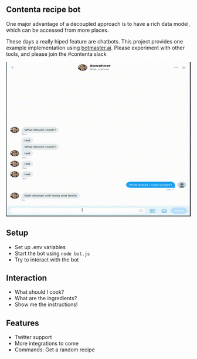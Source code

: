 ## Contenta recipe bot

One major advantage of a decoupled approach is to have a rich data model, which
can be accessed from more places.

These days a really hiped feature are chatbots. This project provides one example
implementation using [botmaster.ai](http://botmasterai.com/documentation/latest/).
Please experiment with other tools, and please join the #contenta slack 

![Bot interaction animation](docs/image.gif) 

## Setup

* Set up .env variables
* Start the bot using ```node bot.js```
* Try to interact with the bot

## Interaction

* What should I cook?
* What are the ingredients?
* Show me the instructions!

## Features

* Twitter support
* More integrations to come
* Commands: Get a random recipe
